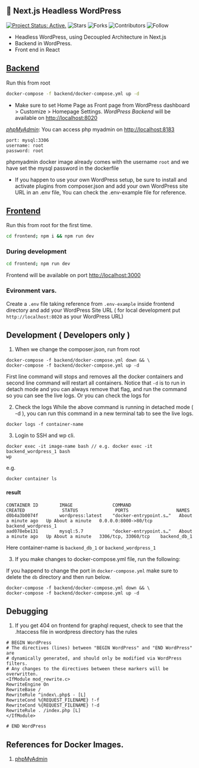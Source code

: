 ## 🎨 Next.js Headless WordPress
[![Project Status: Active.](https://www.repostatus.org/badges/latest/active.svg)](https://www.repostatus.org/#active)
![Stars](https://img.shields.io/github/stars/imranhsayed/nextjs-headless-wordpress?label=%E2%AD%90%20Stars)
![Forks](https://img.shields.io/github/forks/imranhsayed/nextjs-headless-wordpress?color=%23ff69b4)
![Contributors](https://img.shields.io/github/contributors/imranhsayed/nextjs-headless-wordpress?color=blue)
![Follow](https://img.shields.io/github/followers/imranhsayed?label=Please%20follow%20%20to%20support%20my%20work%20%F0%9F%99%8F&style=social)

- Headless WordPress, using Decoupled Architecture in Next.js
- Backend in WordPress.
- Front end in React

## [Backend](https://github.com/imranhsayed/nextjs-headless-wordpress/tree/master/backend)
Run this from root
```bash
docker-compose -f backend/docker-compose.yml up -d 
```
- Make sure to set Home Page as Front page from WordPress dashboard > Customize > Homepage Settings.
*WordPress Backend* will be available on [http://localhost:8020](http://localhost:8020)

*[phpMyAdmin](https://github.com/phpmyadmin/phpmyadmin)*: You can access php myadmin on [http://localhost:8183](http://localhost:8183)
```shell script
port: mysql:3306
username: root
password: root
``` 

phpmyadmin docker image already comes with the username `root` and we have set the mysql password in the dockerfile

* If you happen to use your own WordPress setup, be sure to install and activate plugins from composer.json and add your own WordPress site URL
in an .env file, You can check the .env-example file for reference.

## [Frontend](https://github.com/imranhsayed/nextjs-headless-wordpress/tree/master/frontend)
Run this from root for the first time.
```bash
cd frontend; npm i && npm run dev
```

### During development
```bash
cd frontend; npm run dev
```

Frontend will be available on port [http://localhost:3000](http://localhost:3000)

### Evironment vars. 
Create a `.env` file taking reference from `.env-example` inside frontend directory and add your WordPress Site URL ( for local development put `http://localhost:8020` as your WordPress URL)

## Development ( Developers only )

1. When we change the composer.json, run from root
```shell script
docker-compose -f backend/docker-compose.yml down && \
docker-compose -f backend/docker-compose.yml up -d 
```

First line command will stops and removes all the docker containers and second line command will restart all containers.
Notice that `-d` is to run in detach mode and you can always remove that flag, and run the command so you can see the live logs.
Or you can check the logs for 

2. Check the logs
While the above command is running in detached mode ( -d ), you can run this command in a new terminal tab to see the live logs.
```shell script
docker logs -f container-name
```

3. Login to SSH and wp cli.
```
docker exec -it image-name bash // e.g. docker exec -it backend_wordpress_1 bash
wp
```

e.g.
```bash
docker container ls
```

#### result
```shell script
CONTAINER ID        IMAGE               COMMAND                  CREATED              STATUS              PORTS                  NAMES
d0b4a3b0074f        wordpress:latest    "docker-entrypoint.s…"   About a minute ago   Up About a minute   0.0.0.0:8000->80/tcp   backend_wordpress_1
aad078ebe131        mysql:5.7           "docker-entrypoint.s…"   About a minute ago   Up About a minute   3306/tcp, 33060/tcp    backend_db_1
```
Here container-name is `backend_db_1` or `backend_wordpress_1`

3. If you make changes to docker-compose.yml file, run the following:

If you happend to change the port in `docker-compose.yml` make sure to delete the `db` directory and then run below.

```shell script
docker-compose -f backend/docker-compose.yml down && \
docker-compose -f backend/docker-compose.yml up -d
```

## Debugging

1. If you get 404 on frontend for graphql request, check to see that the .htaccess file in wordpress directory has the rules

```shell script
# BEGIN WordPress
# The directives (lines) between "BEGIN WordPress" and "END WordPress" are
# dynamically generated, and should only be modified via WordPress filters.
# Any changes to the directives between these markers will be overwritten.
<IfModule mod_rewrite.c>
RewriteEngine On
RewriteBase /
RewriteRule ^index\.php$ - [L]
RewriteCond %{REQUEST_FILENAME} !-f
RewriteCond %{REQUEST_FILENAME} !-d
RewriteRule . /index.php [L]
</IfModule>

# END WordPress
```

## References for Docker Images.

1. [phpMyAdmin](https://github.com/fuadajip/dockercompose-mysql-phpmyadmin/blob/master/docker-compose.yml)
